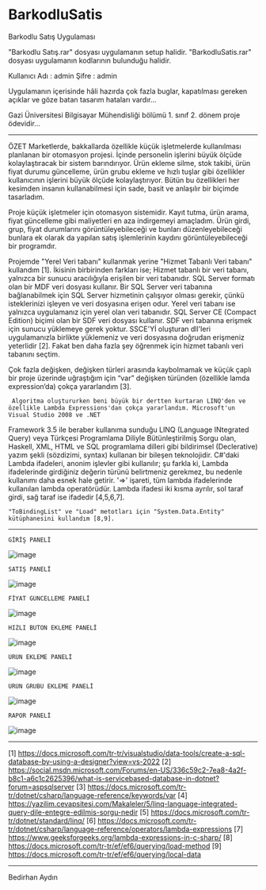 # BarkodluSatis
Barkodlu Satış Uygulaması

"Barkodlu Satış.rar" dosyası uygulamanın setup halidir.
"BarkodluSatis.rar" dosyası uygulamanın kodlarının bulunduğu halidir.

Kullanıcı Adı : admin
Şifre         : admin

Uygulamanın içerisinde hâli hazırda çok fazla buglar, kapatılması gereken açıklar ve göze batan tasarım hataları vardır...

Gazi Üniversitesi Bilgisayar Mühendisliği bölümü 1. sınıf 2. dönem proje ödevidir...

************************************************************************************************************

ÖZET
Marketlerde, bakkallarda özellikle küçük işletmelerde kullanılması planlanan bir otomasyon projesi. İçinde personelin işlerini büyük ölçüde kolaylaştıracak bir
sistem barındırıyor. Ürün ekleme silme, stok takibi, ürün fiyat durumu güncelleme, ürün grubu ekleme ve hızlı tuşlar gibi özellikler kullanıcının işlerini büyük
ölçüde kolaylaştırıyor. Bütün bu özellikleri her kesimden insanın kullanabilmesi için sade, basit ve anlaşılır bir biçimde tasarladım.


Proje küçük işletmeler için otomasyon sistemidir. Kayıt tutma, ürün arama, fiyat güncelleme gibi maliyetleri en aza indirgemeyi amaçladım. Ürün girdi, grup, fiyat
durumlarını görüntüleyebileceği ve bunları düzenleyebileceği bunlara ek olarak da yapılan satış işlemlerinin kaydını görüntüleyebileceği bir programdır.

Projemde "Yerel Veri tabanı" kullanmak yerine "Hizmet Tabanlı Veri tabanı" kullandım [1]. İkisinin birbirinden farkları ise;
Hizmet tabanlı bir veri tabanı, yalnızca bir sunucu aracılığıyla erişilen bir veri tabanıdır. SQL Server formatı olan bir MDF veri dosyası kullanır. Bir SQL Server
veri tabanına bağlanabilmek için SQL Server hizmetinin çalışıyor olması gerekir, çünkü isteklerinizi işleyen ve veri dosyasına erişen odur. Yerel veri tabanı ise
yalnızca uygulamanız için yerel olan veri tabanıdır. SQL Server CE (Compact Edition) biçimi olan bir SDF veri dosyası kullanır. SDF veri tabanına erişmek için sunucu
yüklemeye gerek yoktur. SSCE'Yİ oluşturan dll'leri uygulamanızla birlikte yüklemeniz ve veri dosyasına doğrudan erişmeniz yeterlidir [2]. Fakat ben daha fazla şey
öğrenmek için hizmet tabanlı veri tabanını seçtim.

Çok fazla değişken, değişken türleri arasında kaybolmamak ve küçük çaplı bir proje üzerinde uğraştığım için “var” değişken türünden (özellikle lamda expression’da)
çokça yararlandım [3].

     Algoritma oluştururken beni büyük bir dertten kurtaran LINQ'den ve özellikle Lambda Expressions'dan çokça yararlandım. Microsoft'un Visual Studio 2008 ve .NET
Framework 3.5 ile beraber kullanıma sunduğu LINQ (Language INtegrated Query) veya Türkçesi Programlama Diliyle Bütünleştirilmiş Sorgu olan, Haskell, XML, HTML ve
SQL programlama dilleri gibi bildirimsel (Declerative) yazım şekli (sözdizimi, syntax) kullanan bir bileşen teknolojidir. 
     C#'daki Lambda ifadeleri, anonim işlevler gibi kullanılır; şu farkla ki, Lambda ifadelerinde girdiğiniz değerin türünü belirtmeniz gerekmez, bu nedenle kullanımı
daha esnek hale getirir. '=>' işareti, tüm lambda ifadelerinde kullanılan lambda operatörüdür. Lambda ifadesi iki kısma ayrılır, sol taraf girdi, sağ taraf ise
ifadedir [4,5,6,7].

    "ToBindingList" ve "Load" metotları için "System.Data.Entity" kütüphanesini kullandım [8,9].


************************************************************************************************************


    GİRİŞ PANELİ
![image](https://user-images.githubusercontent.com/96550890/200093212-c75d53b6-86c4-4601-bdc7-6558782fa931.png)
    
    SATIŞ PANELİ
![image](https://user-images.githubusercontent.com/96550890/200093261-5f901b65-323b-47c3-92d5-6f77fa42cb8b.png)

    FİYAT GÜNCELLEME PANELİ
![image](https://user-images.githubusercontent.com/96550890/200093269-998a09ab-0135-4d4a-a74a-735eed5fbf5e.png)

    HIZLI BUTON EKLEME PANELİ
![image](https://user-images.githubusercontent.com/96550890/200093275-d08b113c-0b9f-4fac-836d-7664ccdc8f5d.png)

    ÜRÜN EKLEME PANELİ
![image](https://user-images.githubusercontent.com/96550890/200093288-05a12048-f3bb-4ede-9ad5-0ab8cbaa418d.png)

    ÜRÜN GRUBU EKLEME PANELİ
![image](https://user-images.githubusercontent.com/96550890/200093304-4a78d543-e855-4bfd-91e4-efe37d73df71.png)

    RAPOR PANELİ
![image](https://user-images.githubusercontent.com/96550890/200093314-8c429d3d-2320-46a3-b4ec-4cd9800822ea.png)


************************************************************************************************************

[1] https://docs.microsoft.com/tr-tr/visualstudio/data-tools/create-a-sql-database-by-using-a-designer?view=vs-2022
[2] https://social.msdn.microsoft.com/Forums/en-US/336c59c2-7ea8-4a2f-b8c1-a6c1c2625396/what-is-servicebased-database-in-dotnet?forum=aspsqlserver
[3] https://docs.microsoft.com/tr-tr/dotnet/csharp/language-reference/keywords/var
[4] https://yazilim.cevapsitesi.com/Makaleler/5/linq-language-integrated-query-dile-entegre-edilmis-sorgu-nedir
[5] https://docs.microsoft.com/tr-tr/dotnet/standard/linq/
[6] https://docs.microsoft.com/tr-tr/dotnet/csharp/language-reference/operators/lambda-expressions
[7] https://www.geeksforgeeks.org/lambda-expressions-in-c-sharp/
[8] https://docs.microsoft.com/tr-tr/ef/ef6/querying/load-method
[9] https://docs.microsoft.com/tr-tr/ef/ef6/querying/local-data

************************************************************************************************************

Bedirhan Aydın
